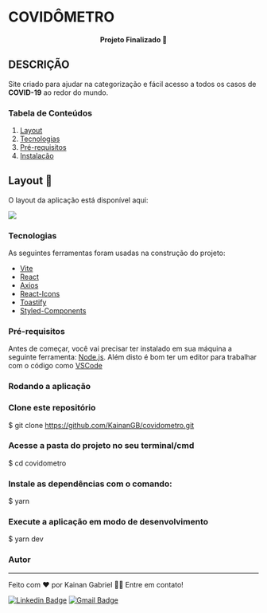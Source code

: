 # COVIDÔMETRO
<h4 align="center"> 
Projeto Finalizado 🚀 
</h4>

## DESCRIÇÃO

Site criado para ajudar na categorização e fácil acesso a todos os casos de **COVID-19** ao redor do mundo.


 ### Tabela de Conteúdos

 1. [Layout](#Layout)
 2. [Tecnologias](#Tecnologias)
 3. [Pré-requisitos](#Pré-requisitos)
 4. [Instalação](#Rodando-a-aplicação)

 
 
 ## Layout 🎨

O layout da aplicação está disponível aqui:

<a href="https://github.com/Farm-Investimentos/front-coding-test/blob/main/assets/layout/layout.jpg">
  <img src="https://img.shields.io/badge/Acessar%20Layout%20-layout-%2304D361">
</a>

 
 ### Tecnologias

As seguintes ferramentas foram usadas na construção do projeto:

- [Vite](https://vitejs.dev/)
- [React](https://pt-br.reactjs.org/)
- [Axios](https://axios-http.com/ptbr/docs/intro)
- [React-Icons](https://react-icons.github.io/react-icons/)
- [Toastify](https://fkhadra.github.io/react-toastify/introduction)
- [Styled-Components](https://styled-components.com/)


### Pré-requisitos

Antes de começar, você vai precisar ter instalado em sua máquina a seguinte ferramenta:
[Node.js](https://nodejs.org/en/).
Além disto é bom ter um editor para trabalhar com o código como [VSCode](https://code.visualstudio.com/)

### Rodando a aplicação

### Clone este repositório
$ git clone <https://github.com/KainanGB/covidometro.git>

### Acesse a pasta do projeto no seu terminal/cmd
$ cd covidometro

### Instale as dependências com o comando:
$ yarn 

### Execute a aplicação em modo de desenvolvimento
$ yarn dev


### Autor
---

Feito com ❤️ por Kainan Gabriel 👋🏽 Entre em contato!

[![Linkedin Badge](https://img.shields.io/badge/-Kainan-blue?style=flat-square&logo=Linkedin&logoColor=white&link=https://www.linkedin.com/in/kainangabriel)](https://www.linkedin.com/in/kainangabriel) 
[![Gmail Badge](https://img.shields.io/badge/-kainanytbr@gmail.com-c14438?style=flat-square&logo=Gmail&logoColor=white&link=mailto:kainanytbr@gmail.com)](mailto:kainanytbr@gmail.com)


